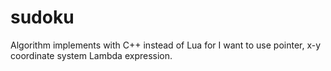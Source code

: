 # sudoku
Algorithm implements with C++ instead of Lua for I want to use pointer, x-y coordinate system Lambda expression.
